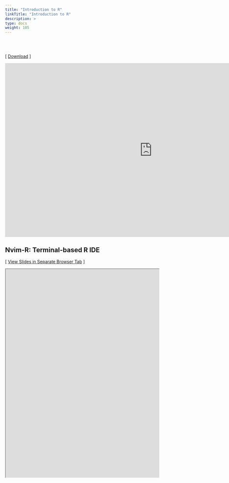 ```yaml
---
title: "Introduction to R"
linkTitle: "Introduction to R"
description: >
type: docs
weight: 105
---
```


<br></br>

[ [Download](https://docs.google.com/presentation/d/1FoIpB56N7gqoJs2x8niEswdAAVItOGKROR5oOL7qNa0/edit?usp=sharing) ]

<iframe src="https://docs.google.com/presentation/d/e/2PACX-1vQWMfwyz9bWKA0SLXRilh8H7Ai83Yt6H34QqrAa-xVsUTDm-vZR7SGPJ14tzGh3v35fCfbi1RjJzGsn/embed?start=false&loop=false&delayms=60000" frameborder="0" width="960" height="569" allowfullscreen="true" mozallowfullscreen="true" webkitallowfullscreen="true"></iframe>


## Nvim-R: Terminal-based R IDE


[ <a href="https://girke.bioinformatics.ucr.edu/GEN242/custom/slides/R_for_HPC/NvimR.html" target="_blank">View Slides in Separate Browser Tab</a> ]

<div style="overflow:auto;">
<iframe src="https://girke.bioinformatics.ucr.edu/GEN242/custom/slides/R_for_HPC/NvimR.html" scrolling="yes", frameborder="3px solid black" width="1152" height="682" allowfullscreen="true" mozallowfullscreen="true" webkitallowfullscreen="true" style="width: 1100px"></iframe>
</div>





